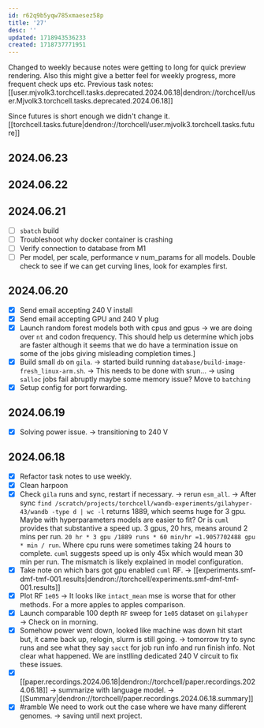```yaml
---
id: r62q9b5yqw785xmaesez58p
title: '27'
desc: ''
updated: 1718943536233
created: 1718737771951
---
```


Changed to weekly because notes were getting to long for quick preview rendering. Also this might give a better feel for weekly progress, more frequent check ups etc. Previous task notes: [[user.mjvolk3.torchcell.tasks.deprecated.2024.06.18|dendron://torchcell/user.Mjvolk3.torchcell.tasks.deprecated.2024.06.18]]

Since futures is short enough we didn't change it. [[torchcell.tasks.future|dendron://torchcell/user.mjvolk3.torchcell.tasks.future]]

## 2024.06.23

## 2024.06.22

## 2024.06.21

- [ ] `sbatch` build
- [ ] Troubleshoot why docker container is crashing
- [ ] Verify connection to database from M1
- [ ] Per model, per scale, performance v num_params for all models. Double check to see if we can get curving lines, look for examples first.

## 2024.06.20

- [x] Send email accepting 240 V install
- [x] Send email accepting GPU and 240 V plug
- [x] Launch random forest models both with cpus and gpus → we are doing over `nt` and codon frequency. This should help us determine which jobs are faster although it seems that we do have a termination issue on some of the jobs giving misleading completion times.]
- [x] Build small `db` on `gila`. → started build running `database/build-image-fresh_linux-arm.sh`. → This needs to be done with srun... → using `salloc` jobs fail abruptly maybe some memory issue? Move to `batching`
- [x] Setup config for port forwarding.

## 2024.06.19

- [x] Solving power issue. → transitioning to 240 V

## 2024.06.18

- [x] Refactor task notes to use weekly.
- [x] Clean harpoon
- [x] Check `gila` runs and sync, restart if necessary. → rerun `esm_all`. → After sync `find /scratch/projects/torchcell/wandb-experiments/gilahyper-43/wandb -type d | wc -l` returns 1889, which seems huge for 3 gpu. Maybe with hyperparameters models are easier to fit? Or is `cuml` provides that substantive a speed up. 3 gpus, 20 hrs, means around 2 mins per run. `20 hr * 3 gpu /1889 runs * 60 min/hr =1.9057702488 gpu * min / run`. Where cpu runs were sometimes taking 24 hours to complete. `cuml` suggests speed up is only 45x which would mean 30 min per run. The mismatch is likely explained in model configuration.
- [x] Take note on which bars got gpu enabled `cuml` RF. → [[experiments.smf-dmf-tmf-001.results|dendron://torchcell/experiments.smf-dmf-tmf-001.results]]
- [x] Plot RF `1e05` → It looks like `intact_mean` mse is worse that for other methods. For a more apples to apples comparison.
- [x] Launch comparable 100 depth `RF` sweep for `1e05` dataset on `gilahyper` → Check on in morning.
- [x] Somehow power went down, looked like machine was down hit start but, it came back up, relogin, slurm is still going. → tomorrow try to sync runs and see  what they say `sacct` for job run info and run finish info. Not clear what happened. We are instlling dedicated 240 V circuit to fix these issues.
- [x] [[paper.recordings.2024.06.18|dendron://torchcell/paper.recordings.2024.06.18]] → summarize with language model. → [[Summary|dendron://torchcell/paper.recordings.2024.06.18.summary]]
- [x] #ramble We need to work out the case where we have many different genomes. → saving until next project.
